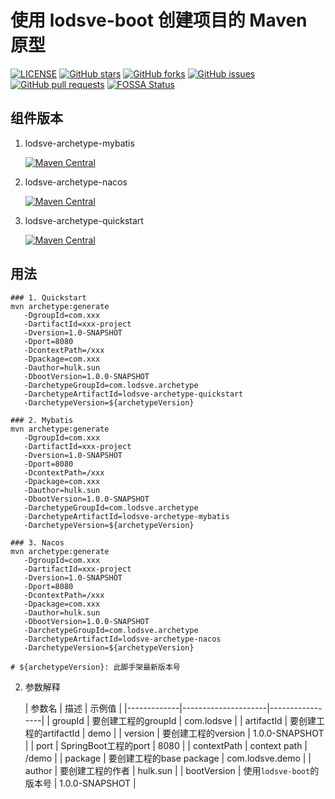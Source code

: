 # 使用 lodsve-boot 创建项目的 Maven 原型

[![LICENSE](https://img.shields.io/github/license/lodsve/lodsve-maven-archetype)](https://github.com/lodsve/lodsve-maven-archetype/blob/master/LICENSE)
[![GitHub stars](https://img.shields.io/github/stars/lodsve/lodsve-maven-archetype.svg)](https://github.com/lodsve/lodsve-maven-archetype/stargazers)
[![GitHub forks](https://img.shields.io/github/forks/lodsve/lodsve-maven-archetype.svg)](https://github.com/lodsve/lodsve-maven-archetype/network)
[![GitHub issues](https://img.shields.io/github/issues/lodsve/lodsve-maven-archetype.svg)](https://github.com/lodsve/lodsve-maven-archetype/issues)
[![GitHub pull requests](https://img.shields.io/github/issues-pr/lodsve/lodsve-maven-archetype.svg)](https://github.com/lodsve/lodsve-maven-archetype/pulls)
[![FOSSA Status](https://app.fossa.com/api/projects/git%2Bgithub.com%2Flodsve%2Flodsve-maven-archetype.svg?type=shield)](https://app.fossa.com/projects/git%2Bgithub.com%2Flodsve%2Flodsve-maven-archetype?ref=badge_shield)

## 组件版本

1. lodsve-archetype-mybatis

   [![Maven Central](https://img.shields.io/maven-central/v/com.lodsve.archetype/lodsve-archetype-mybatis.svg)](https://search.maven.org/artifact/com.lodsve.archetype/lodsve-archetype-mybatis)
2. lodsve-archetype-nacos

   [![Maven Central](https://img.shields.io/maven-central/v/com.lodsve.archetype/lodsve-archetype-nacos.svg)](https://search.maven.org/artifact/com.lodsve.archetype/lodsve-archetype-nacos)

3. lodsve-archetype-quickstart

   [![Maven Central](https://img.shields.io/maven-central/v/com.lodsve.archetype/lodsve-archetype-quickstart.svg)](https://search.maven.org/artifact/com.lodsve.archetype/lodsve-archetype-quickstart)

## 用法

   ```shell
   ### 1. Quickstart
   mvn archetype:generate
      -DgroupId=com.xxx
      -DartifactId=xxx-project
      -Dversion=1.0-SNAPSHOT
      -Dport=8080
      -DcontextPath=/xxx
      -Dpackage=com.xxx
      -Dauthor=hulk.sun
      -DbootVersion=1.0.0-SNAPSHOT
      -DarchetypeGroupId=com.lodsve.archetype
      -DarchetypeArtifactId=lodsve-archetype-quickstart
      -DarchetypeVersion=${archetypeVersion}
   
   ### 2. Mybatis
   mvn archetype:generate
      -DgroupId=com.xxx
      -DartifactId=xxx-project
      -Dversion=1.0-SNAPSHOT
      -Dport=8080
      -DcontextPath=/xxx
      -Dpackage=com.xxx
      -Dauthor=hulk.sun
      -DbootVersion=1.0.0-SNAPSHOT
      -DarchetypeGroupId=com.lodsve.archetype
      -DarchetypeArtifactId=lodsve-archetype-mybatis
      -DarchetypeVersion=${archetypeVersion}
      
   ### 3. Nacos
   mvn archetype:generate
      -DgroupId=com.xxx
      -DartifactId=xxx-project
      -Dversion=1.0-SNAPSHOT
      -Dport=8080
      -DcontextPath=/xxx
      -Dpackage=com.xxx
      -Dauthor=hulk.sun
      -DbootVersion=1.0.0-SNAPSHOT
      -DarchetypeGroupId=com.lodsve.archetype
      -DarchetypeArtifactId=lodsve-archetype-nacos
      -DarchetypeVersion=${archetypeVersion}   
      
   # ${archetypeVersion}: 此脚手架最新版本号
   ```         

2. 参数解释

   | 参数名 | 描述 | 示例值 |
         |-------------|---------------------|-----------------|
   | groupId | 要创建工程的groupId | com.lodsve |
   | artifactId | 要创建工程的artifactId | demo |
   | version | 要创建工程的version | 1.0.0-SNAPSHOT |
   | port | SpringBoot工程的port | 8080 |
   | contextPath | context path | /demo |
   | package | 要创建工程的base package | com.lodsve.demo |
   | author | 要创建工程的作者 | hulk.sun |
   | bootVersion | 使用`lodsve-boot`的版本号 | 1.0.0-SNAPSHOT |